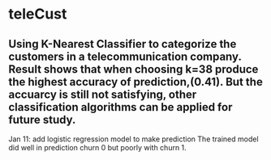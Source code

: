# teleCust
Using K-Nearest Classifier to categorize the customers in a telecommunication company. 
Result shows that when choosing k=38 produce the highest accuracy of prediction,(0.41).
But the accuarcy is still not satisfying, other classification algorithms can be applied for future study.
---------
Jan 11:
add logistic regression model to make prediction
The trained model did well in prediction churn 0 but poorly with churn 1.
